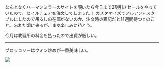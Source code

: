 なんとなくハーマンミラーのサイトを覗いたら今日まで2割引きセールをやっていたので、セイルチェアを注文してしまった！ カスタマイズでフルアジャスタブルにしたので吊るしの在庫がないのか、注文時の表記だと14週間待つとのこと。忘れた頃に来るが、まあ楽しみに待とう。

今月は教習所の料金も払ったので出費が厳しい。

---

ブロッコリーはクミン炒めが一番美味しい。

![](https://photos.old.apkas.net/medium/202503/20250324-D1000040.webp)
